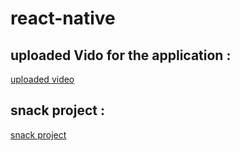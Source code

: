 # react-native

## uploaded Vido for the application : 
[uploaded video](https://drive.google.com/drive/folders/1mxB_k3XF-7PMtiAsqwUUB2kkAcnVzpMt?usp=sharing)

## snack project :
[snack project](https://snack.expo.dev/@hamza.mt99/lab-41)

